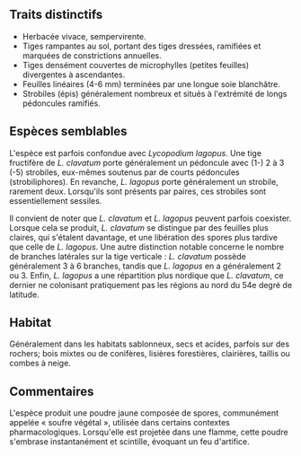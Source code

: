 
<!--




-->

## Traits distinctifs

- Herbacée vivace, sempervirente.
- Tiges rampantes au sol, portant des tiges dressées, ramifiées et marquées de constrictions annuelles.
- Tiges densément couvertes de microphylles (petites feuilles) divergentes à ascendantes.
- Feuilles linéaires (4-6 mm) terminées par une longue soie blanchâtre.
- Strobiles (épis) généralement nombreux et situés à l'extrémité de longs pédoncules ramifiés.

## Espèces semblables

L'espèce est parfois confondue avec _Lycopodium lagopus_. Une tige fructifère de _L. clavatum_ porte généralement un pédoncule avec (1-) 2 à 3 (-5) strobiles, eux-mêmes soutenus par de courts pédoncules (strobiliphores). En revanche, _L. lagopus_ porte généralement un strobile, rarement deux. Lorsqu'ils sont présents par paires, ces strobiles sont essentiellement sessiles.

Il convient de noter que _L. clavatum_ et _L. lagopus_ peuvent parfois coexister. Lorsque cela se produit, _L. clavatum_ se distingue par des feuilles plus claires, qui s'étalent davantage, et une libération des spores plus tardive que celle de _L. lagopus_. Une autre distinction notable concerne le nombre de branches latérales sur la tige verticale : _L. clavatum_ possède généralement 3 à 6 branches, tandis que _L. lagopus_ en a généralement 2 ou 3. Enfin, _L. lagopus_ a une répartition plus nordique que _L. clavatum_, ce dernier ne colonisant pratiquement pas les régions au nord du 54e degré de latitude.

## Habitat

Généralement dans les habitats sablonneux, secs et acides, parfois sur des rochers; bois mixtes ou de conifères, lisières forestières, clairières, taillis ou combes à neige.

## Commentaires

L'espèce produit une poudre jaune composée de spores, communément appelée « soufre végétal », utilisée dans certains contextes pharmacologiques. Lorsqu'elle est projetée dans une flamme, cette poudre s'embrase instantanément et scintille, évoquant un feu d'artifice.


